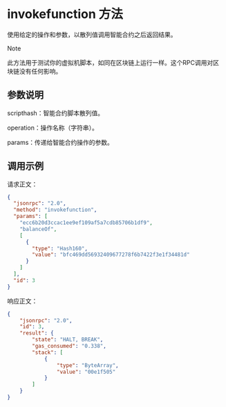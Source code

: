 # invokefunction 方法

使用给定的操作和参数，以散列值调用智能合约之后返回结果。

> [!Note]
>
> 此方法用于测试你的虚拟机脚本，如同在区块链上运行一样。这个RPC调用对区块链没有任何影响。

## 参数说明

scripthash：智能合约脚本散列值。

operation：操作名称（字符串）。

params：传递给智能合约操作的参数。

## 调用示例

请求正文：

```json
{
  "jsonrpc": "2.0",
  "method": "invokefunction",
  "params": [
    "ecc6b20d3ccac1ee9ef109af5a7cdb85706b1df9",
    "balanceOf",
    [
      {
        "type": "Hash160",
        "value": "bfc469dd56932409677278f6b7422f3e1f34481d"
      }
    ]
  ],
  "id": 3
}
```

响应正文：

```json
{
    "jsonrpc": "2.0",
    "id": 3,
    "result": {
        "state": "HALT, BREAK",
        "gas_consumed": "0.338",
        "stack": [
            {
                "type": "ByteArray",
                "value": "00e1f505"
            }
        ]
    }
}
```
